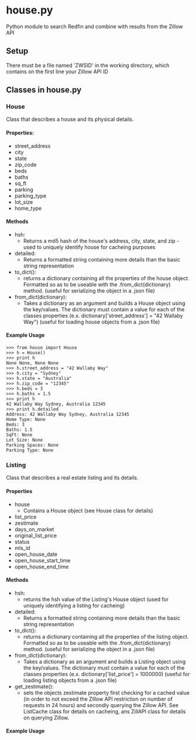 # house.py

Python module to search Redfin and combine with results from the Zillow API

## Setup

There must be a file named 'ZWSID' in the working directory, which contains on the first line your Zillow API ID

## Classes in house.py

### House

Class that describes a house and its physical details.

#### Properties:

- street_address
- city
- state
- zip_code
- beds
- baths
- sq_ft
- parking
- parking_type
- lot_size
- home_type

#### Methods

- hsh:
  - Returns a md5 hash of the house's address, city, state, and zip - used to uniquely identify house for cacheing purposes
- detailed:
  - Returns a formatted string containing more details than the basic string representation
- to_dict():
  - returns a dictionary containing all the properties of the house object. Formatted so as to be useable with the .from_dict(dictionary) method. (useful for serializing the object in a .json file)
- from_dict(dictionary):
  - Takes a dictionary as an argument and builds a House object using the key/values. The dictionary must contain a value for each of the classes properties (e.x. dictionary['street_address'] = "42 Wallaby Way") (useful for loading house objects from a .json file)

#### Example Usage

```
>>> from house import House
>>> h = House()
>>> print h
None None, None None
>>> h.street_address = "42 Wallaby Way"
>>> h.city = "Sydney"
>>> h.state = "Australia"
>>> h.zip_code = "12345"
>>> h.beds = 3
>>> h.baths = 1.5
>>> print h
42 Wallaby Way Sydney, Australia 12345
>>> print h.detailed
Address: 42 Wallaby Way Sydney, Australia 12345
Home Type: None
Beds: 3
Baths: 1.5
SqFt: None
Lot Size: None
Parking Spaces: None
Parking Type: None
```

### Listing

Class that describes a real estate listing and its details.

#### Properties

- house
  - Contains a House object (see House class for details)
- list_price
- zestimate
- days_on_market
- original_list_price
- status
- mls_id
- open_house_date
- open_house_start_time
- open_house_end_time
 
#### Methods

- hsh:
  - returns the hsh value of the Listing's House object (used for uniquely identifying a listing for cacheing)
- detailed:
  - Returns a formatted string containing more details than the basic string representation
- to_dict():
  - returns a dictionary containing all the properties of the listing object. Formatted so as to be useable with the .from_dict(dictionary) method. (useful for serializing the object in a .json file)
- from_dict(dictionary):
  - Takes a dictionary as an argument and builds a Listing object using the key/values. The dictionary must contain a value for each of the classes properties (e.x. dictionary['list_price'] = 1000000) (useful for loading listing objects from a .json file)
- get_zestimate():
  - sets the objects zestimate property first checking for a cached value (in order to not exceed the Zillow API restriction on number of requests in 24 hours) and secondly querying the Zillow API. See ListCache class for details on cacheing, ans ZillAPI class for details on querying Zillow.

#### Example Usage

```

```
